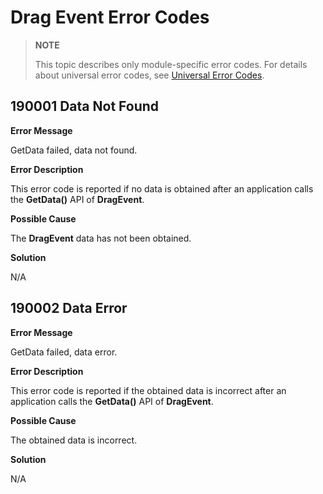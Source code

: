 # Drag Event Error Codes

> **NOTE**
>
> This topic describes only module-specific error codes. For details about universal error codes, see [Universal Error Codes](errorcode-universal.md).

## 190001 Data Not Found

**Error Message**

GetData failed, data not found.

**Error Description**

This error code is reported if no data is obtained after an application calls the **GetData()** API of **DragEvent**.

**Possible Cause**

The **DragEvent** data has not been obtained.

**Solution**

N/A

## 190002 Data Error

**Error Message**

GetData failed, data error.

**Error Description**

This error code is reported if the obtained data is incorrect after an application calls the **GetData()** API of **DragEvent**.

**Possible Cause**

The obtained data is incorrect.

**Solution**

N/A
